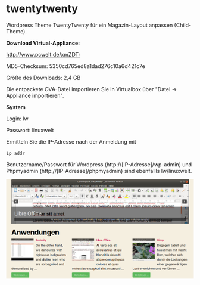 # twentytwenty
Wordpress Theme TwentyTwenty für ein Magazin-Layout anpassen (Child-Theme).

**Download Virtual-Appliance:**

http://www.pcwelt.de/xmZDTr

MD5-Checksum: 5350cd765ed8a1dad276c10a6d421c7e

Größe des Downloads: 2,4 GB

Die entpackete OVA-Datei importieren Sie in Virtualbox über "Datei -> Appliance importieren".

**System**

Login: lw

Passwort: linuxwelt

Ermitteln Sie die IP-Adresse nach der Anmeldung mit 
```
ip addr
```

Benutzername/Passwort für Wordpress (http://[IP-Adresse]/wp-admin) und Phpmyadmin (http://[IP-Adresse]/phpmyadmin) sind ebenfallls lw/linuxwelt.

![Wordpress mit Magazin-Layout selbst gestalten](https://github.com/Myria-de/twentytwenty/raw/master/402_00_Wordpress.png)
